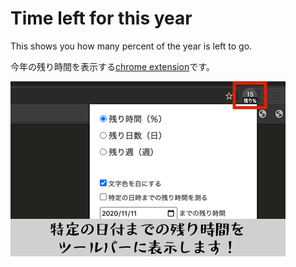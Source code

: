 # Time left for this year
This shows you how many percent of the year is left to go.

今年の残り時間を表示する[chrome extension](https://chrome.google.com/webstore/detail/eimpmoaipllafkeiaecmdanofhdpelfm?hl=ja)です。

![](screenshots/440_280.png)